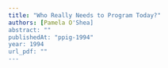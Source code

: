 ```yaml
---
title: "Who Really Needs to Program Today?"
authors: [Pamela O'Shea]
abstract: ""
publishedAt: "ppig-1994"
year: 1994
url_pdf: ""
---
```

